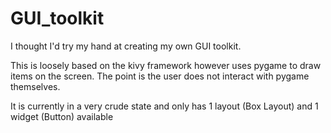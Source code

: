 # GUI_toolkit
I thought I'd try my hand at creating my own GUI toolkit.

This is loosely based on the kivy framework however uses pygame to draw items on the screen.
The point is the user does not interact with pygame themselves.

It is currently in a very crude state and only has 1 layout (Box Layout) and 1 widget (Button) available
